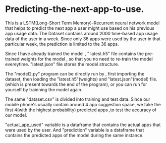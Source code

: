 # Predicting-the-next-app-to-use.

This is a LSTM(Long-Short Term Memory)-Recurrent neural network model that helps to predict the next app a user might use based on his previous app usage data.
The Dataset contains around 2000 time-based app usage data of the user in a week.
Since only 36 apps were used by the user in that particular week, the prediction is limited to the 36 apps.

Since I have already trained the model , " latest.h5" file contains the pre-trained weights for the model , so that you no need to re-train the model evereytime.
"latest.json" file stores the model structure.

The "model2.py" program can be directly run by , first importing the dataset, then loading the "latest.h5"(weights) and "latest.json"(model)
file.(which is present towards the end of the program), or you can run for yourself by trainning the model again.

The same "dataset.csv" is divided into training and test data.
Since our mobile phone's usually contain around 4 app suggestion space, we take the first 4(with the highest probability) predicted apps ,to test the accuracy of our model.

"actual_app_used" variable is a dataframe that contains the actual apps that were used by the user. And 
"prediction" variable is a dataframe that  contains the predicted apps of the model during the same instance.
